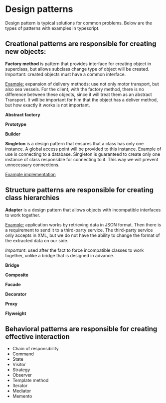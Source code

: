 # Design patterns

Design pattern is typical solutions for common problems. Below are the types of patterns with examples in typescript.
## Creational patterns are responsible for creating new objects:
**Factory method** is pattern that provides interface for creating object in superclass, but allows subclass change type of object will be created. Important: created objects must have a common interface.

[Example:](https://github.com/PashakArt/typescript-oop-patterns/tree/main/src/creational_patterns/factory_method) expansion of delivery methods: use not only motor transport, but also sea vessels. For the client, with the factory method, there is no difference between these objects, since it will treat them as an abstract Transport. It will be important for him that the object has a deliver method, but how exactly it works is not important.

**Abstract factory**

**Prototype**

**Builder**

**Singleton** is a design pattern that ensures that a class has only one instance. A global access point will be provided to this instance. Example of use is connecting to a database. Singleton is guaranteed to create only one instance of class responsible for connecting to it. This way we will prevent unnecessary connections. 

[Example implementation](https://github.com/PashakArt/typescript-oop-patterns/tree/main/src/creational_patterns/singleton)

## Structure patterns are responsible for creating class hierarchies
**Adapter** is a design pattern that allows objects with incompatible interfaces to work together.

[Example:](https://github.com/PashakArt/typescript-oop-patterns/tree/main/src/structure_patterns/adapter) application works by retrieving data in JSON format. Then there is a requirement to send it to a third-party service. The third-party service only accepts in XML, but we do not have the ability to change the format of the extracted data on our side.

*Important*: used after the fact to force incompatible classes to work together, unlike a bridge that is designed in advance.

**Bridge**

**Composite**

**Facade**

**Decorator**

**Proxy**

**Flyweight**

## Behavioral patterns are responsible for creating effective interaction
  - Chain of responsibility
  - Command
  - State
  - Visitor
  - Strategy
  - Observer
  - Template method
  - Iterator
  - Mediator
  - Memento
